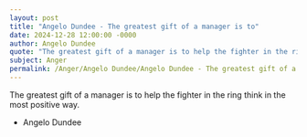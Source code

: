 ```yaml
---
layout: post
title: "Angelo Dundee - The greatest gift of a manager is to"
date: 2024-12-28 12:00:00 -0000
author: Angelo Dundee
quote: "The greatest gift of a manager is to help the fighter in the ring think in the most positive way."
subject: Anger
permalink: /Anger/Angelo Dundee/Angelo Dundee - The greatest gift of a manager is to
---
```


The greatest gift of a manager is to help the fighter in the ring think in the most positive way.

- Angelo Dundee
